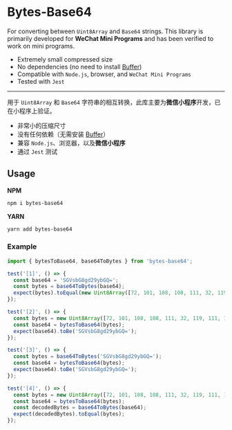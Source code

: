 # Bytes-Base64

For converting between `Uint8Array` and `Base64` strings. This library is primarily developed for **WeChat Mini Programs** and has been verified to work on mini programs.

- Extremely small compressed size
- No dependencies (no need to install [Buffer](https://www.npmjs.com/package/buffer)) 
- Compatible with `Node.js`, browser, and `WeChat Mini Programs`
- Tested with `Jest`

----

用于 `Uint8Array` 和 `Base64` 字符串的相互转换，此库主要为**微信小程序**开发，已在小程序上验证。

- 非常小的压缩尺寸
- 没有任何依赖（无需安装 [Buffer](https://www.npmjs.com/package/buffer)）
- 兼容 `Node.js`、浏览器，以及**微信小程序**
- 通过 `Jest` 测试

## Usage

**NPM**

```bash
npm i bytes-base64
```

**YARN**

```bash
yarn add bytes-base64
```

### Example

```javascript
import { bytesToBase64, base64ToBytes } from 'bytes-base64';

test('[1]', () => {
  const base64 = 'SGVsbG8gd29ybGQ=';
  const bytes = base64ToBytes(base64);
  expect(bytes).toEqual(new Uint8Array([72, 101, 108, 108, 111, 32, 119, 111, 114, 108, 100]));
});

test('[2]', () => {
  const bytes = new Uint8Array([72, 101, 108, 108, 111, 32, 119, 111, 114, 108, 100]);
  const base64 = bytesToBase64(bytes);
  expect(base64).toBe('SGVsbG8gd29ybGQ=');
});

test('[3]', () => {
  const bytes = base64ToBytes('SGVsbG8gd29ybGQ=');
  const base64 = bytesToBase64(bytes);
  expect(base64).toBe('SGVsbG8gd29ybGQ=');
});

test('[4]', () => {
  const bytes = new Uint8Array([72, 101, 108, 108, 111, 32, 119, 111, 114, 108, 100]);
  const base64 = bytesToBase64(bytes);
  const decodedBytes = base64ToBytes(base64);
  expect(decodedBytes).toEqual(bytes);
});
```

